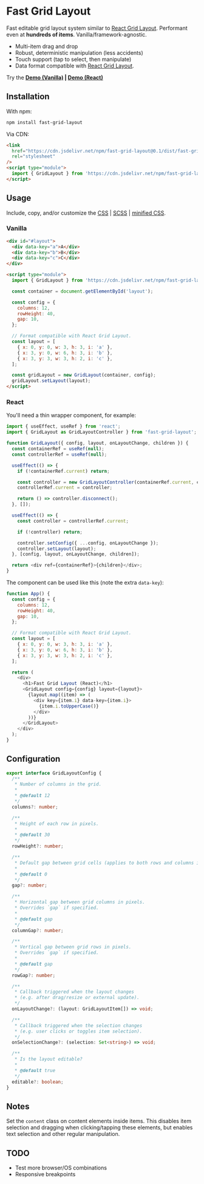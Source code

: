 # Fast Grid Layout

Fast editable grid layout system similar to
[React Grid Layout](https://github.com/react-grid-layout/react-grid-layout).
Performant even at **hundreds of items**. Vanilla/framework-agnostic.

- Multi-item drag and drop
- Robust, deterministic manipulation (less accidents)
- Touch support (tap to select, then manipulate)
- Data format compatible with
  [React Grid Layout](https://github.com/react-grid-layout/react-grid-layout).

Try the **[Demo (Vanilla)](https://morris.github.io/fast-grid-layout/) |
[Demo (React)](https://morris.github.io/fast-grid-layout/react.html)**

## Installation

With npm:

```sh
npm install fast-grid-layout
```

Via CDN:

```html
<link
  href="https://cdn.jsdelivr.net/npm/fast-grid-layout@0.1/dist/fast-grid-layout.min.css"
  rel="stylesheet"
/>
<script type="module">
  import { GridLayout } from 'https://cdn.jsdelivr.net/npm/fast-grid-layout@0.1/dist/fast-grid-layout.min.js';
</script>
```

## Usage

Include, copy, and/or customize the [CSS](./dist/fast-grid-layout.css) |
[SCSS](./src/fast-grid-layout.scss) |
[minified CSS](./dist/fast-grid-layout.min.css).

### Vanilla

```html
<div id="#layout">
  <div data-key="a">A</div>
  <div data-key="b">B</div>
  <div data-key="c">C</div>
</div>

<script type="module">
  import { GridLayout } from 'https://cdn.jsdelivr.net/npm/fast-grid-layout@0.1/dist/fast-grid-layout.min.js';

  const container = document.getElementById('layout');

  const config = {
    columns: 12,
    rowHeight: 40,
    gap: 10,
  };

  // Format compatible with React Grid Layout.
  const layout = [
    { x: 0, y: 0, w: 3, h: 3, i: 'a' },
    { x: 3, y: 0, w: 6, h: 3, i: 'b' },
    { x: 3, y: 3, w: 3, h: 2, i: 'c' },
  ];

  const gridLayout = new GridLayout(container, config);
  gridLayout.setLayout(layout);
</script>
```

### React

You'll need a thin wrapper component, for example:

```js
import { useEffect, useRef } from 'react';
import { GridLayout as GridLayoutController } from 'fast-grid-layout';

function GridLayout({ config, layout, onLayoutChange, children }) {
  const containerRef = useRef(null);
  const controllerRef = useRef(null);

  useEffect(() => {
    if (!containerRef.current) return;

    const controller = new GridLayoutController(containerRef.current, config);
    controllerRef.current = controller;

    return () => controller.disconnect();
  }, []);

  useEffect(() => {
    const controller = controllerRef.current;

    if (!controller) return;

    controller.setConfig({ ...config, onLayoutChange });
    controller.setLayout(layout);
  }, [config, layout, onLayoutChange, children]);

  return <div ref={containerRef}>{children}</div>;
}
```

The component can be used like this (note the extra `data-key`):

```js
function App() {
  const config = {
    columns: 12,
    rowHeight: 40,
    gap: 10,
  };

  // Format compatible with React Grid Layout.
  const layout = [
    { x: 0, y: 0, w: 3, h: 3, i: 'a' },
    { x: 3, y: 0, w: 6, h: 3, i: 'b' },
    { x: 3, y: 3, w: 3, h: 2, i: 'c' },
  ];

  return (
    <div>
      <h1>Fast Grid Layout (React)</h1>
      <GridLayout config={config} layout={layout}>
        {layout.map((item) => (
          <div key={item.i} data-key={item.i}>
            {item.i.toUpperCase()}
          </div>
        ))}
      </GridLayout>
    </div>
  );
}
```

## Configuration

```ts
export interface GridLayoutConfig {
  /**
   * Number of columns in the grid.
   *
   * @default 12
   */
  columns?: number;

  /**
   * Height of each row in pixels.
   *
   * @default 30
   */
  rowHeight?: number;

  /**
   * Default gap between grid cells (applies to both rows and columns if no overrides are given).
   *
   * @default 0
   */
  gap?: number;

  /**
   * Horizontal gap between grid columns in pixels.
   * Overrides `gap` if specified.
   *
   * @default gap
   */
  columnGap?: number;

  /**
   * Vertical gap between grid rows in pixels.
   * Overrides `gap` if specified.
   *
   * @default gap
   */
  rowGap?: number;

  /**
   * Callback triggered when the layout changes
   * (e.g. after drag/resize or external update).
   */
  onLayoutChange?: (layout: GridLayoutItem[]) => void;

  /**
   * Callback triggered when the selection changes
   * (e.g. user clicks or toggles item selection).
   */
  onSelectionChange?: (selection: Set<string>) => void;

  /**
   * Is the layout editable?
   *
   * @default true
   */
  editable?: boolean;
}
```

## Notes

Set the `content` class on content elements inside items. This disables item
selection and dragging when clicking/tapping these elements, but enables text
selection and other regular manipulation.

## TODO

- Test more browser/OS combinations
- Responsive breakpoints
